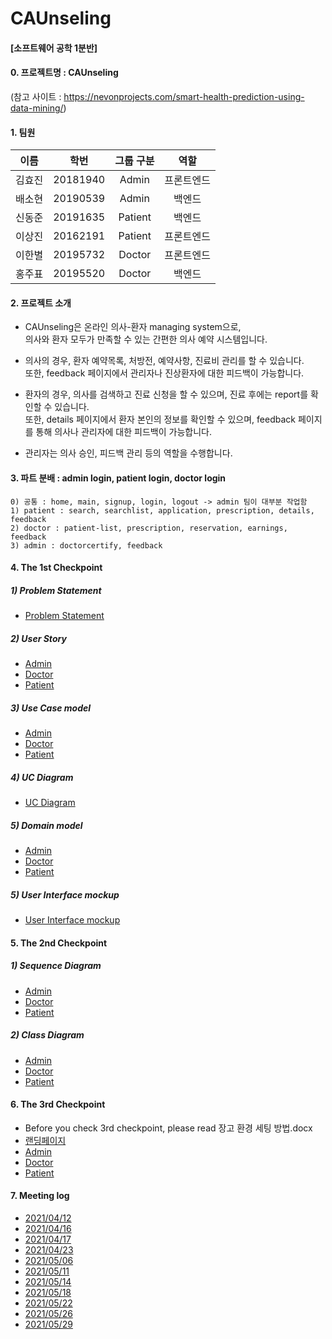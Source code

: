 # CAUnseling
#### [소프트웨어 공학 1분반]
#### 0. 프로젝트명 : CAUnseling
(참고 사이트 : https://nevonprojects.com/smart-health-prediction-using-data-mining/)

#### 1. 팀원

|이름|학번|그룹 구분|역할|
|---|---|:---:|:---:|
|김효진|20181940|Admin|프론트엔드|
|배소현|20190539|Admin|백엔드|
|신동준|20191635|Patient|백엔드|
|이상진|20162191|Patient|프론트엔드|
|이한별|20195732|Doctor|프론트엔드|
|홍주표|20195520|Doctor|백엔드|


#### 2. 프로젝트 소개

- CAUnseling은 온라인 의사-환자 managing system으로,   
의사와 환자 모두가 만족할 수 있는 간편한 의사 예약 시스템입니다.


- 의사의 경우, 환자 예약목록, 처방전, 예약사항, 진료비 관리를 할 수 있습니다.  
또한, feedback 페이지에서 관리자나 진상환자에 대한 피드백이 가능합니다.


- 환자의 경우, 의사를 검색하고 진료 신청을 할 수 있으며, 진료 후에는 report를 확인할 수 있습니다.  
또한, details 페이지에서 환자 본인의 정보를 확인할 수 있으며, feedback 페이지를 통해 의사나 관리자에 대한 피드백이 가능합니다.


- 관리자는 의사 승인, 피드백 관리 등의 역할을 수행합니다. 
 


#### 3. 파트 분배 : admin login, patient login, doctor login
```
0) 공통 : home, main, signup, login, logout -> admin 팀이 대부분 작업함  
1) patient : search, searchlist, application, prescription, details, feedback  
2) doctor : patient-list, prescription, reservation, earnings, feedback  
3) admin : doctorcertify, feedback  
```


#### 4. The 1st Checkpoint
##### 1) Problem Statement
- [Problem Statement](./ProblemStatement.docx)
##### 2) User Story  
- [Admin](admin/01.%20User%20Story/UserStory.md)  
- [Doctor](doctor/UserStory/UserStory.md)  
- [Patient](patient/01.userstory/userstory.md) 
##### 3) Use Case model
- [Admin](admin/02.%20Use%20Case%20%26%20Domain%20Model)  
- [Doctor](doctor/Domain%20model/UseCase-Doctor.docx)  
- [Patient](patient/02.domainmodel/patient-Domain_model.docx)  
##### 4) UC Diagram
- [UC Diagram](./UC-Diagram.JPG)
##### 5) Domain model
- [Admin](admin/03.%20Domain%20Model%20Diagram)  
- [Doctor](doctor/Domain%20model)  
- [Patient](patient/02.domainmodel)  
##### 5) User Interface mockup  
- [User Interface mockup](./)  


#### 5. The 2nd Checkpoint
##### 1) Sequence Diagram
- [Admin](admin/04.%20Sequence%20Diagram)  
- [Doctor](doctor/System%20Sequence%20Diagram)  
- [Patient](patient/04.sequencediagram) 
##### 2) Class Diagram
- [Admin](admin/05.%20Class%20Diagram)  
- [Doctor](doctor/class%20diagram)  
- [Patient](patient/05.classdiagram)  
 

#### 6. The 3rd Checkpoint
- Before you check 3rd checkpoint, please read 장고 환경 세팅 방법.docx
- [랜딩페이지](admin/06.%203rd%20checkpoint/landing_page.md)
- [Admin](admin/06.%203rd%20checkpoint/admin_3rd.md)  
- [Doctor](doctor/3rd%20checkpoint/doctor_3rd.md)  
- [Patient](patient/06.%203rd%20checkpoint/patient_3rd.md)  
  
  
#### 7. Meeting log
- [2021/04/12](meeting%20log/210412.md)
- [2021/04/16](meeting%20log/210416.md)
- [2021/04/17](meeting%20log/210417.md)
- [2021/04/23](meeting%20log/210423.md)
- [2021/05/06](meeting%20log/210506.md)
- [2021/05/11](meeting%20log/210511.md)
- [2021/05/14](meeting%20log/210514.md)
- [2021/05/18](meeting%20log/210518.md)
- [2021/05/22](meeting%20log/210522.md)
- [2021/05/26](meeting%20log/210526.md)
- [2021/05/29](meeting%20log/210529.md)

